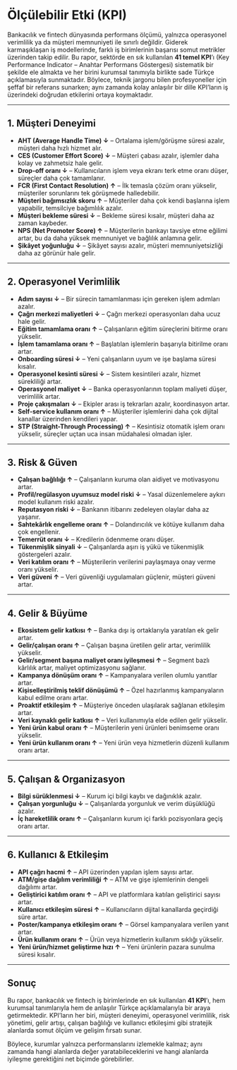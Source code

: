 # Ölçülebilir Etki (KPI)

Bankacılık ve fintech dünyasında performans ölçümü, yalnızca operasyonel verimlilik ya da müşteri memnuniyeti ile sınırlı değildir. Giderek karmaşıklaşan iş modellerinde, farklı iş birimlerinin başarısı somut metrikler üzerinden takip edilir. Bu rapor, sektörde en sık kullanılan **41 temel KPI**’ı (Key Performance Indicator – Anahtar Performans Göstergesi) sistematik bir şekilde ele almakta ve her birini kurumsal tanımıyla birlikte sade Türkçe açıklamasıyla sunmaktadır. Böylece, teknik jargonu bilen profesyoneller için şeffaf bir referans sunarken; aynı zamanda kolay anlaşılır bir dille KPI’ların iş üzerindeki doğrudan etkilerini ortaya koymaktadır.

---

## 1. Müşteri Deneyimi
- **AHT (Average Handle Time) ↓** – Ortalama işlem/görüşme süresi azalır, müşteri daha hızlı hizmet alır.  
- **CES (Customer Effort Score) ↓** – Müşteri çabası azalır, işlemler daha kolay ve zahmetsiz hale gelir.  
- **Drop-off oranı ↓** – Kullanıcıların işlem veya ekranı terk etme oranı düşer, süreçler daha çok tamamlanır.  
- **FCR (First Contact Resolution) ↑** – İlk temasla çözüm oranı yükselir, müşteriler sorunlarını tek görüşmede halledebilir.  
- **Müşteri bağımsızlık skoru ↑** – Müşteriler daha çok kendi başlarına işlem yapabilir, temsilciye bağımlılık azalır.  
- **Müşteri bekleme süresi ↓** – Bekleme süresi kısalır, müşteri daha az zaman kaybeder.  
- **NPS (Net Promoter Score) ↑** – Müşterilerin bankayı tavsiye etme eğilimi artar, bu da daha yüksek memnuniyet ve bağlılık anlamına gelir.  
- **Şikâyet yoğunluğu ↓** – Şikâyet sayısı azalır, müşteri memnuniyetsizliği daha az görünür hale gelir.  

---

## 2. Operasyonel Verimlilik
- **Adım sayısı ↓** – Bir sürecin tamamlanması için gereken işlem adımları azalır.  
- **Çağrı merkezi maliyetleri ↓** – Çağrı merkezi operasyonları daha ucuz hale gelir.  
- **Eğitim tamamlama oranı ↑** – Çalışanların eğitim süreçlerini bitirme oranı yükselir.  
- **İşlem tamamlama oranı ↑** – Başlatılan işlemlerin başarıyla bitirilme oranı artar.  
- **Onboarding süresi ↓** – Yeni çalışanların uyum ve işe başlama süresi kısalır.  
- **Operasyonel kesinti süresi ↓** – Sistem kesintileri azalır, hizmet sürekliliği artar.  
- **Operasyonel maliyet ↓** – Banka operasyonlarının toplam maliyeti düşer, verimlilik artar.  
- **Proje çakışmaları ↓** – Ekipler arası iş tekrarları azalır, koordinasyon artar.  
- **Self-service kullanım oranı ↑** – Müşteriler işlemlerini daha çok dijital kanallar üzerinden kendileri yapar.  
- **STP (Straight-Through Processing) ↑** – Kesintisiz otomatik işlem oranı yükselir, süreçler uçtan uca insan müdahalesi olmadan işler.  

---

## 3. Risk & Güven
- **Çalışan bağlılığı ↑** – Çalışanların kuruma olan aidiyet ve motivasyonu artar.  
- **Profil/regülasyon uyumsuz model riski ↓** – Yasal düzenlemelere aykırı model kullanım riski azalır.  
- **Reputasyon riski ↓** – Bankanın itibarını zedeleyen olaylar daha az yaşanır.  
- **Sahtekârlık engelleme oranı ↑** – Dolandırıcılık ve kötüye kullanım daha çok engellenir.  
- **Temerrüt oranı ↓** – Kredilerin ödenmeme oranı düşer.  
- **Tükenmişlik sinyali ↓** – Çalışanlarda aşırı iş yükü ve tükenmişlik göstergeleri azalır.  
- **Veri katılım oranı ↑** – Müşterilerin verilerini paylaşmaya onay verme oranı yükselir.  
- **Veri güveni ↑** – Veri güvenliği uygulamaları güçlenir, müşteri güveni artar.  

---

## 4. Gelir & Büyüme
- **Ekosistem gelir katkısı ↑** – Banka dışı iş ortaklarıyla yaratılan ek gelir artar.  
- **Gelir/çalışan oranı ↑** – Çalışan başına üretilen gelir artar, verimlilik yükselir.  
- **Gelir/segment başına maliyet oranı iyileşmesi ↑** – Segment bazlı kârlılık artar, maliyet optimizasyonu sağlanır.  
- **Kampanya dönüşüm oranı ↑** – Kampanyalara verilen olumlu yanıtlar artar.  
- **Kişiselleştirilmiş teklif dönüşümü ↑** – Özel hazırlanmış kampanyaların kabul edilme oranı artar.  
- **Proaktif etkileşim ↑** – Müşteriye önceden ulaşılarak sağlanan etkileşim artar.  
- **Veri kaynaklı gelir katkısı ↑** – Veri kullanımıyla elde edilen gelir yükselir.  
- **Yeni ürün kabul oranı ↑** – Müşterilerin yeni ürünleri benimseme oranı yükselir.  
- **Yeni ürün kullanım oranı ↑** – Yeni ürün veya hizmetlerin düzenli kullanım oranı artar.  

---

## 5. Çalışan & Organizasyon
- **Bilgi sürüklenmesi ↓** – Kurum içi bilgi kaybı ve dağınıklık azalır.  
- **Çalışan yorgunluğu ↓** – Çalışanlarda yorgunluk ve verim düşüklüğü azalır.  
- **İç hareketlilik oranı ↑** – Çalışanların kurum içi farklı pozisyonlara geçiş oranı artar.  

---

## 6. Kullanıcı & Etkileşim
- **API çağrı hacmi ↑** – API üzerinden yapılan işlem sayısı artar.  
- **ATM/gişe dağılım verimliliği ↑** – ATM ve gişe işlemlerinin dengeli dağılımı artar.  
- **Geliştirici katılım oranı ↑** – API ve platformlara katılan geliştirici sayısı artar.  
- **Kullanıcı etkileşim süresi ↑** – Kullanıcıların dijital kanallarda geçirdiği süre artar.  
- **Poster/kampanya etkileşim oranı ↑** – Görsel kampanyalara verilen yanıt artar.  
- **Ürün kullanım oranı ↑** – Ürün veya hizmetlerin kullanım sıklığı yükselir.  
- **Yeni ürün/hizmet geliştirme hızı ↑** – Yeni ürünlerin pazara sunulma süresi kısalır.  

---

## Sonuç

Bu rapor, bankacılık ve fintech iş birimlerinde en sık kullanılan **41 KPI**’ı, hem kurumsal tanımlarıyla hem de anlaşılır Türkçe açıklamalarıyla bir araya getirmektedir. KPI’ların her biri, müşteri deneyimi, operasyonel verimlilik, risk yönetimi, gelir artışı, çalışan bağlılığı ve kullanıcı etkileşimi gibi stratejik alanlarda somut ölçüm ve gelişim fırsatı sunar.  

Böylece, kurumlar yalnızca performanslarını izlemekle kalmaz; aynı zamanda hangi alanlarda değer yaratabileceklerini ve hangi alanlarda iyileşme gerektiğini net biçimde görebilirler.
